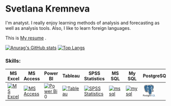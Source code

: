 # Svetlana Kremneva

I'm anatyst. I really enjoy learning methods of analysis and forecasting as well as analysis tools.
Also, I like to learn foreign languages. 

This is [My resume](https://hh.ru/resume/b3797be0ff0bc690cf0039ed1f3335624e7853?hhtmFrom=resume_list) .

[![Anurag's GitHub stats](https://github-readme-stats.vercel.app/api?username=Svetlana-Kremneva&show_icons=true&theme=transparent)](https://github.com/anuraghazra/github-readme-stats)
[![Top Langs](https://github-readme-stats.vercel.app/api/top-langs/?username=Svetlana-Kremneva&show_icons=true&theme=transparent)](https://github.com/anuraghazra/github-readme-stats)

### Skills: 

<p align="left"> 

| MS Excel  | MS Access | Power BI | Tableau |  SPSS Statistics | MS SQL | My SQL | PostgreSQL | Python |
| ------------- | ------------- | ------------- | ------------- | ------------- | ------------- | ------------- | ------------- |------------- |
| <a href="https://www.microsoft.com/en/microsoft-365//excel" target="_blank"><img src="https://www.computerworld.com/wp-content/uploads/2024/06/cw_microsoft_office_365_excel-100787147-orig.jpg?quality=50&strip=all" alt="MS Excel" height="40" /></a>  | <a href="https://seeklogo.com/images/M/microsoft-access-2013-logo-649961AD89-seeklogo.com.pnghttps://www.microsoft.com/en-us/microsoft-365/access"><img src="https://seeklogo.com/images/M/microsoft-access-2013-logo-649961AD89-seeklogo.com.png" alt="MS Access" height="40" /></a>  | <a href="https://powerbi.microsoft.com/en-us/" target="_blank"><img src="https://miro.medium.com/v2/resize:fit:720/format:webp/1*r0LAvh2yGnWBz13mTkT-eA.png" alt="Power Bi" height="40" /></a> 0 | <a href="https://www.tableau.com" target="_blank" rel="noreferrer"> <img src="https://img-c.udemycdn.com/course/240x135/5294922_b337_3.jpg" alt="Tableau" width="40" height="40"/> </a> | <a href="https://www.ibm.com/products/spss-statistics" target="_blank" rel="noreferrer"> <img src="https://www.bpsolutions.com/hubfs/IBMSPSS.webp" alt="SPSS Statistics" width="40" height="40"/> </a> | <a href="https://www.microsoft.com/en-us/sql-server" target="_blank" rel="noreferrer"> <img src="https://encrypted-tbn0.gstatic.com/images?q=tbn:ANd9GcSpgLqy51RIKJ7EYgjzJI2NiD3AZXvWFZX__Q&s" alt="mssql" width="40" height="40"/> </a>   |  <a href="https://www.mysql.com/" target="_blank" rel="noreferrer"> <img src="https://encrypted-tbn0.gstatic.com/images?q=tbn:ANd9GcStp3esSuW69XKeCp_DSyChUUa-atkGJci3-yyo7MODs1L74bi70jq22J4VDxcHzv4kkbM&usqp=CAU" alt="mysql" width="40" height="40"/> </a> | <a href="https://www.postgresql.org" target="_blank" rel="noreferrer"> <img src="https://raw.githubusercontent.com/devicons/devicon/master/icons/postgresql/postgresql-original-wordmark.svg" alt="postgresql" width="40" height="40"/> </a>  |<a href="https://www.python.org" target="_blank" rel="noreferrer"> <img src="https://raw.githubusercontent.com/devicons/devicon/master/icons/python/python-original.svg" alt="python" width="40" height="40"/> </a> 







